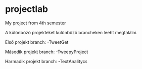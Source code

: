 # projectlab
My project from 4th semester 

A különböző projekteket különböző brancheken leeht megtalálni.

Első projekt branch: -TweetGet

Második projekt branch: -TweepyProject

Harmadik projekt branch: -TextAnalitycs
